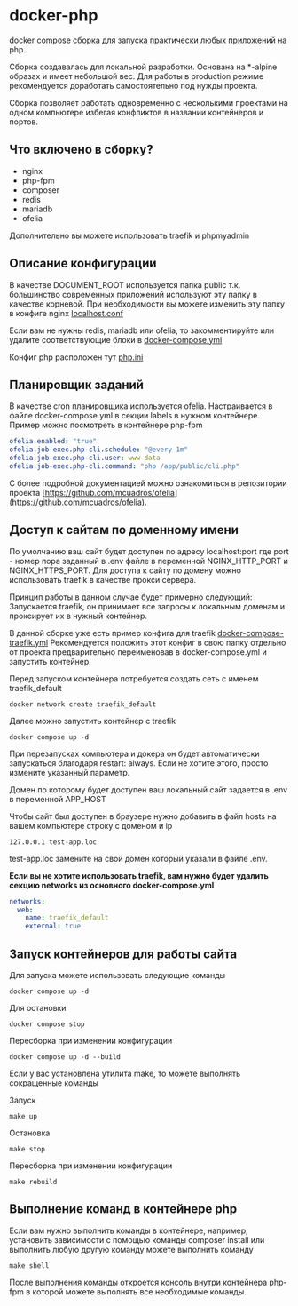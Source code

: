 # docker-php

docker compose сборка для запуска практически любых приложений на php.

Сборка создавалась для локальной разработки. Основана на *-alpine образах и имеет небольшой вес.
Для работы в production режиме рекомендуется доработать самостоятельно под нужды проекта.

Сборка позволяет работать одновременно с несколькими проектами на одном компьютере избегая конфликтов в названии
контейнеров и портов.

## Что включено в сборку?

- nginx
- php-fpm
- composer
- redis
- mariadb
- ofelia

Дополнительно вы можете использовать traefik и phpmyadmin

## Описание конфигурации

В качестве DOCUMENT_ROOT используется папка public т.к. большинство современных приложений используют эту папку в
качестве корневой.
При необходимости вы можете изменить эту папку в конфиге
nginx [localhost.conf](.docker%2Fnginx%2Fvhost%2Flocalhost.conf)

Если вам не нужны redis, mariadb или ofelia, то закомментируйте или удалите соответствующие блоки
в [docker-compose.yml](docker-compose.yml)

Конфиг php расположен тут [php.ini](.docker%2Fphp-fpm%2Fphp.ini)

## Планировщик заданий

В качестве cron планировщика используется ofelia. Настраивается в файле docker-compose.yml в секции labels в нужном
контейнере.
Пример можно посмотреть в контейнере php-fpm

```yaml
ofelia.enabled: "true"
ofelia.job-exec.php-cli.schedule: "@every 1m"
ofelia.job-exec.php-cli.user: www-data
ofelia.job-exec.php-cli.command: "php /app/public/cli.php"
```

С более подробной документацией можно ознакомиться в репозитории
проекта [https://github.com/mcuadros/ofelia](https://github.com/mcuadros/ofelia).

## Доступ к сайтам по доменному имени

По умолчанию ваш сайт будет доступен по адресу localhost:port где port - номер пора заданный в .env файле в переменной
NGINX_HTTP_PORT и NGINX_HTTPS_PORT.
Для доступа к сайту по домену можно использовать traefik в качестве прокси сервера.

Принцип работы в данном случае будет примерно следующий:
Запускается traefik, он принимает все запросы к локальным доменам и проксирует их в нужный контейнер.

В данной сборке уже есть пример конфига для traefik [docker-compose-traefik.yml](docker-compose-traefik.yml)
Рекомендуется положить этот конфиг в свою папку отдельно от проекта предварительно переименовав в docker-compose.yml и
запустить контейнер.

Перед запуском контейнера потребуется создать сеть с именем traefik_default

```shell
docker network create traefik_default
```

Далее можно запустить контейнер с traefik

```shell
docker compose up -d
```

При перезапусках компьютера и докера он будет автоматически запускаться благодаря restart: always.
Если не хотите этого, просто измените указанный параметр.

Домен по которому будет доступен ваш локальный сайт задается в .env в переменной APP_HOST

Чтобы сайт был доступен в браузере нужно добавить в файл hosts на вашем компьютере строку с доменом и ip

`127.0.0.1 test-app.loc`

test-app.loc замените на свой домен который указали в файле .env.

**Если вы не хотите использовать traefik, вам нужно будет удалить секцию networks из основного docker-compose.yml**

```yaml
networks:
  web:
    name: traefik_default
    external: true
```

## Запуск контейнеров для работы сайта

Для запуска можете использовать следующие команды

```shell
docker compose up -d
```

Для остановки

```shell
docker compose stop
```

Пересборка при изменении конфигурации

```shell
docker compose up -d --build
```

Если у вас установлена утилита make, то можете выполнять сокращенные команды

Запуск

```shell
make up
```

Остановка

```shell
make stop
```

Пересборка при изменении конфигурации

```shell
make rebuild
```

## Выполнение команд в контейнере php

Если вам нужно выполнить команды в контейнере, например, установить зависимости с помощью команды composer install или
выполнить любую другую команду можете выполнить команду

```shell
make shell
```

После выполнения команды откроется консоль внутри контейнера php-fpm в которой можете выполнять все необходимые команды.
